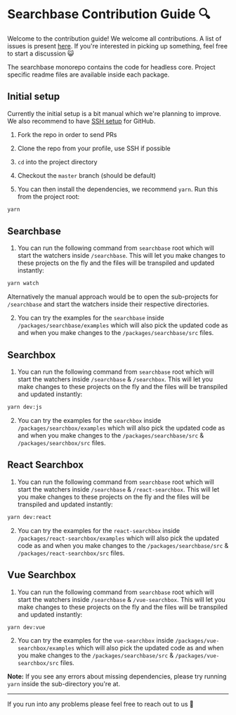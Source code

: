 # Searchbase Contribution Guide 🔍

Welcome to the contribution guide! We welcome all contributions. A list of issues is present [here](https://github.com/appbaseio/searchbase/issues). If you're interested in picking up something, feel free to start a discussion 😺

The searchbase monorepo contains the code for headless core. Project specific readme files are available inside each package.

## Initial setup

Currently the initial setup is a bit manual which we're planning to improve. We also recommend to have [SSH setup](https://help.github.com/articles/connecting-to-github-with-ssh/) for GitHub.

1. Fork the repo in order to send PRs

2. Clone the repo from your profile, use SSH if possible

3. `cd` into the project directory

4. Checkout the `master` branch (should be default)

5. You can then install the dependencies, we recommend `yarn`. Run this from the project root:

```bash
yarn
```

## Searchbase

1. You can run the following command from `searchbase` root which will start the watchers inside `/searchbase`. This will let you make changes to these projects on the fly and the files will be transpiled and updated instantly:

```bash
yarn watch
```

Alternatively the manual approach would be to open the sub-projects for `/searchbase` and start the watchers inside their respective directories.

2. You can try the examples for the `searchbase` inside `/packages/searchbase/examples` which will also pick the updated code as and when you make changes to the `/packages/searchbase/src` files.

## Searchbox

1. You can run the following command from `searchbase` root which will start the watchers inside `/searchbase` & `/searchbox`. This will let you make changes to these projects on the fly and the files will be transpiled and updated instantly:

```bash
yarn dev:js
```

2. You can try the examples for the `searchbox` inside `/packages/searchbox/examples` which will also pick the updated code as and when you make changes to the `/packages/searchbase/src` & `/packages/searchbox/src` files.

## React Searchbox

1. You can run the following command from `searchbase` root which will start the watchers inside `/searchbase` & `/react-searchbox`. This will let you make changes to these projects on the fly and the files will be transpiled and updated instantly:

```bash
yarn dev:react
```

2. You can try the examples for the `react-searchbox` inside `/packages/react-searchbox/examples` which will also pick the updated code as and when you make changes to the `/packages/searchbase/src` & `/packages/react-searchbox/src` files.

## Vue Searchbox

1. You can run the following command from `searchbase` root which will start the watchers inside `/searchbase` & `/vue-searchbox`. This will let you make changes to these projects on the fly and the files will be transpiled and updated instantly:

```bash
yarn dev:vue
```

2. You can try the examples for the `vue-searchbox` inside `/packages/vue-searchbox/examples` which will also pick the updated code as and when you make changes to the `/packages/searchbase/src` & `/packages/vue-searchbox/src` files.

**Note:** If you see any errors about missing dependencies, please try running `yarn` inside the sub-directory you're at.

<hr />

If you run into any problems please feel free to reach out to us 🙂
